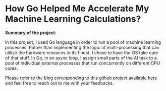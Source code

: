# How Go Helped Me Accelerate My Machine Learning Calculations?

**Summary of the project**:

In this project, I used Go language in order to run a pool of machine learning processes. Rather than implementing the logic of multi-processing that can utilize the hardware resouces to its finest, I chose to have the OS take care of that stuff. In Go, in an async loop, I assign small parts of the AI task to a pool of individual external processes that run concurrently on different CPU cores.

Please refer to the blog corresponding to this github project [available here](https://pub.towardsai.net/how-go-helped-me-accelerate-my-machine-learning-computations-b2ea961130ad) and feel free to reach out to me with your feedbacks.

